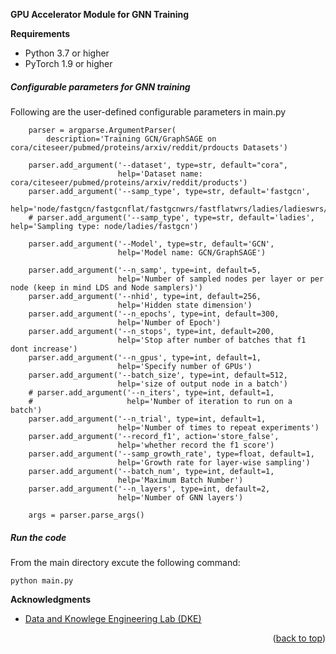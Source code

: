 
**GPU Accelerator Module for GNN Training**


**Requirements**

- Python 3.7 or higher
- PyTorch 1.9 or higher





##### Configurable parameters for GNN training
Following are the user-defined configurable parameters in main.py
```
    parser = argparse.ArgumentParser(
        description='Training GCN/GraphSAGE on cora/citeseer/pubmed/proteins/arxiv/reddit/prdoucts Datasets')

    parser.add_argument('--dataset', type=str, default="cora",
                        help='Dataset name: cora/citeseer/pubmed/proteins/arxiv/reddit/products')
    parser.add_argument('--samp_type', type=str, default='fastgcn',
                        help='node/fastgcn/fastgcnflat/fastgcnwrs/fastflatwrs/ladies/ladieswrs/ladiesflat/ladieswrs/ladiesflatwrs')
    # parser.add_argument('--samp_type', type=str, default='ladies', help='Sampling type: node/ladies/fastgcn')

    parser.add_argument('--Model', type=str, default='GCN',
                        help='Model name: GCN/GraphSAGE')

    parser.add_argument('--n_samp', type=int, default=5,
                        help='Number of sampled nodes per layer or per node (keep in mind LDS and Node samplers)')
    parser.add_argument('--nhid', type=int, default=256,
                        help='Hidden state dimension')
    parser.add_argument('--n_epochs', type=int, default=300,
                        help='Number of Epoch')
    parser.add_argument('--n_stops', type=int, default=200,
                        help='Stop after number of batches that f1 dont increase')
    parser.add_argument('--n_gpus', type=int, default=1,
                        help='Specify number of GPUs')
    parser.add_argument('--batch_size', type=int, default=512,
                        help='size of output node in a batch')
    # parser.add_argument('--n_iters', type=int, default=1,
    #                     help='Number of iteration to run on a batch')
    parser.add_argument('--n_trial', type=int, default=1,
                        help='Number of times to repeat experiments')
    parser.add_argument('--record_f1', action='store_false',
                        help='whether record the f1 score')
    parser.add_argument('--samp_growth_rate', type=float, default=1,
                        help='Growth rate for layer-wise sampling')
    parser.add_argument('--batch_num', type=int, default=1,
                        help='Maximum Batch Number')
    parser.add_argument('--n_layers', type=int, default=2,
                        help='Number of GNN layers')

    args = parser.parse_args()
```
##### Run the code
From the main directory excute the following command:
```
python main.py
```





<!-- ACKNOWLEDGMENTS -->
**Acknowledgments**
* [Data and Knowlege Engineering Lab (DKE)](http://dke.khu.ac.kr/)
<p align="right">(<a href="#top">back to top</a>)</p>
